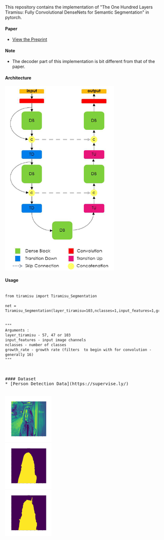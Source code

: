 

This repository contains the  implementation of "The One Hundred Layers Tiramisu: Fully Convolutional DenseNets for Semantic Segmentation" in pytorch.

#### Paper

* [View the Preprint](https://arxiv.org/abs/1611.09326)

#### Note
* The decoder part of this implementation is bit different from that of the paper. 

#### Architecture
![Alt text](tiramisu.png?raw=true "Title")


#### Usage
<pre><code>
from tiramisu import Tiramisu_Segmentation <br>
net = Tiramisu_Segmentation(layer_tiramisu=103,nclasses=1,input_features=1,growth_rate=16)
<br>
"""
Arguments : 
layer_tiramisu - 57, 47 or 103
input_features - input image channels
nclasses - number of classes
growth_rate - growth rate (filters  to begin with for convolution - generally 16)
"""
</code>


#### Dataset
* [Person Detection Data](https://supervise.ly/)


<img src="https://github.com/j-sripad/Tiramisu-pytorch/blob/main/misc/Image_0.png" width="30%"></img> 
<img src="https://github.com/j-sripad/Tiramisu-pytorch/blob/main/misc/Ground%20Truth_0.png" width="30%"></img> 
<img src="https://github.com/j-sripad/Tiramisu-pytorch/blob/main/misc/predicted_0.png" width="30%"></img>




